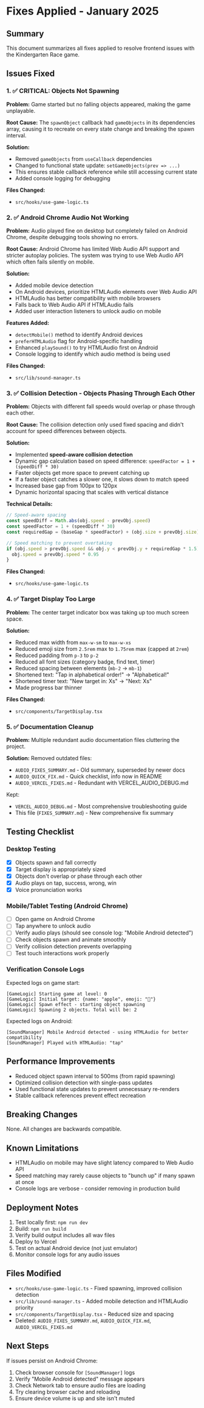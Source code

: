 # Fixes Applied - January 2025

## Summary

This document summarizes all fixes applied to resolve frontend issues with the Kindergarten Race game.

## Issues Fixed

### 1. ✅ CRITICAL: Objects Not Spawning

**Problem:** Game started but no falling objects appeared, making the game unplayable.

**Root Cause:** The `spawnObject` callback had `gameObjects` in its dependencies array, causing it to recreate on every state change and breaking the spawn interval.

**Solution:**

- Removed `gameObjects` from `useCallback` dependencies
- Changed to functional state update: `setGameObjects(prev => ...)`
- This ensures stable callback reference while still accessing current state
- Added console logging for debugging

**Files Changed:**

- `src/hooks/use-game-logic.ts`

### 2. ✅ Android Chrome Audio Not Working

**Problem:** Audio played fine on desktop but completely failed on Android Chrome, despite debugging tools showing no errors.

**Root Cause:** Android Chrome has limited Web Audio API support and stricter autoplay policies. The system was trying to use Web Audio API which often fails silently on mobile.

**Solution:**

- Added mobile device detection
- On Android devices, prioritize HTMLAudio elements over Web Audio API
- HTMLAudio has better compatibility with mobile browsers
- Falls back to Web Audio API if HTMLAudio fails
- Added user interaction listeners to unlock audio on mobile

**Features Added:**

- `detectMobile()` method to identify Android devices
- `preferHTMLAudio` flag for Android-specific handling
- Enhanced `playSound()` to try HTMLAudio first on Android
- Console logging to identify which audio method is being used

**Files Changed:**

- `src/lib/sound-manager.ts`

### 3. ✅ Collision Detection - Objects Phasing Through Each Other

**Problem:** Objects with different fall speeds would overlap or phase through each other.

**Root Cause:** The collision detection only used fixed spacing and didn't account for speed differences between objects.

**Solution:**

- Implemented **speed-aware collision detection**
- Dynamic gap calculation based on speed difference: `speedFactor = 1 + (speedDiff * 30)`
- Faster objects get more space to prevent catching up
- If a faster object catches a slower one, it slows down to match speed
- Increased base gap from 100px to 120px
- Dynamic horizontal spacing that scales with vertical distance

**Technical Details:**

```typescript
// Speed-aware spacing
const speedDiff = Math.abs(obj.speed - prevObj.speed)
const speedFactor = 1 + (speedDiff * 30)
const requiredGap = (baseGap * speedFactor) + (obj.size + prevObj.size) / 2

// Speed matching to prevent overtaking
if (obj.speed > prevObj.speed && obj.y < prevObj.y + requiredGap * 1.5) {
  obj.speed = prevObj.speed * 0.95
}
```

**Files Changed:**

- `src/hooks/use-game-logic.ts`

### 4. ✅ Target Display Too Large

**Problem:** The center target indicator box was taking up too much screen space.

**Solution:**

- Reduced max width from `max-w-sm` to `max-w-xs`
- Reduced emoji size from `2.5rem` max to `1.75rem` max (capped at `2rem`)
- Reduced padding from `p-3` to `p-2`
- Reduced all font sizes (category badge, find text, timer)
- Reduced spacing between elements (`mb-2` → `mb-1`)
- Shortened text: "Tap in alphabetical order!" → "Alphabetical!"
- Shortened timer text: "New target in: Xs" → "Next: Xs"
- Made progress bar thinner

**Files Changed:**

- `src/components/TargetDisplay.tsx`

### 5. ✅ Documentation Cleanup

**Problem:** Multiple redundant audio documentation files cluttering the project.

**Solution:**
Removed outdated files:

- `AUDIO_FIXES_SUMMARY.md` - Old summary, superseded by newer docs
- `AUDIO_QUICK_FIX.md` - Quick checklist, info now in README
- `AUDIO_VERCEL_FIXES.md` - Redundant with VERCEL_AUDIO_DEBUG.md

Kept:

- `VERCEL_AUDIO_DEBUG.md` - Most comprehensive troubleshooting guide
- This file (`FIXES_SUMMARY.md`) - New comprehensive fix summary

## Testing Checklist

### Desktop Testing

- [x] Objects spawn and fall correctly
- [x] Target display is appropriately sized
- [x] Objects don't overlap or phase through each other
- [x] Audio plays on tap, success, wrong, win
- [x] Voice pronunciation works

### Mobile/Tablet Testing (Android Chrome)

- [ ] Open game on Android Chrome
- [ ] Tap anywhere to unlock audio
- [ ] Verify audio plays (should see console log: "Mobile Android detected")
- [ ] Check objects spawn and animate smoothly
- [ ] Verify collision detection prevents overlapping
- [ ] Test touch interactions work properly

### Verification Console Logs

Expected logs on game start:

```
[GameLogic] Starting game at level: 0
[GameLogic] Initial target: {name: "apple", emoji: "🍎"}
[GameLogic] Spawn effect - starting object spawning
[GameLogic] Spawning 2 objects. Total will be: 2
```

Expected logs on Android:

```
[SoundManager] Mobile Android detected - using HTMLAudio for better compatibility
[SoundManager] Played with HTMLAudio: "tap"
```

## Performance Improvements

- Reduced object spawn interval to 500ms (from rapid spawning)
- Optimized collision detection with single-pass updates
- Used functional state updates to prevent unnecessary re-renders
- Stable callback references prevent effect recreation

## Breaking Changes

None. All changes are backwards compatible.

## Known Limitations

- HTMLAudio on mobile may have slight latency compared to Web Audio API
- Speed matching may rarely cause objects to "bunch up" if many spawn at once
- Console logs are verbose - consider removing in production build

## Deployment Notes

1. Test locally first: `npm run dev`
2. Build: `npm run build`
3. Verify build output includes all wav files
4. Deploy to Vercel
5. Test on actual Android device (not just emulator)
6. Monitor console logs for any audio issues

## Files Modified

- `src/hooks/use-game-logic.ts` - Fixed spawning, improved collision detection
- `src/lib/sound-manager.ts` - Added mobile detection and HTMLAudio priority
- `src/components/TargetDisplay.tsx` - Reduced size and spacing
- Deleted: `AUDIO_FIXES_SUMMARY.md`, `AUDIO_QUICK_FIX.md`, `AUDIO_VERCEL_FIXES.md`

## Next Steps

If issues persist on Android Chrome:

1. Check browser console for `[SoundManager]` logs
2. Verify "Mobile Android detected" message appears
3. Check Network tab to ensure audio files are loading
4. Try clearing browser cache and reloading
5. Ensure device volume is up and site isn't muted
